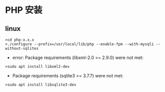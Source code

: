 # PHP 安装

[官网]: https://www.php.net/

## linux

[ 参考 ]: https://blog.csdn.net/mushanshui/article/details/124767064

```shell
>cd php-x.x.x
>./configure --prefix=/usr/local/lib/php --enable-fpm --with-mysqli --without-sqlites
```

-  error: Package requirements (libxml-2.0 >= 2.9.0) were not met:

```shell
>sudo apt install libxml2-dev
```

- Package requirements (sqlite3 >= 3.7.7) were not met:

```shell
>sudo apt install libsqlite3-dev
```

